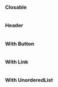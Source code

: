 ```jsx {"file": "./examples/AlertProcess_0_default.jsx"}
```

### Closable

```jsx {"file": "./examples/AlertProcess_1_closable.jsx"}
```

### Header

```jsx {"file": "./examples/AlertProcess_2_header.jsx"}
```

### With Button

```jsx {"file": "./examples/AlertProcess_3_Button.jsx"}
```

### With Link
```jsx {"file": "./examples/AlertProcess_4_Link.jsx"}
```

### With UnorderedList

```jsx {"file": "./examples/AlertProcess_5_UnorderedList.jsx"}   
```